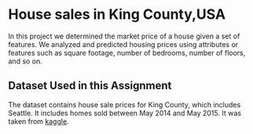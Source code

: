 # House sales in King County,USA

In this project we determined the market price of a house given a set of features. We analyzed and predicted housing prices using attributes or features such as square footage, number of bedrooms, number of floors, and so on.

## Dataset Used in this Assignment

The dataset contains house sale prices for King County, which includes Seattle. It includes homes sold between May 2014 and May 2015. It was taken from [kaggle](https://www.kaggle.com/datasets/harlfoxem/housesalesprediction?utm_medium=Exinfluencer&utm_source=Exinfluencer&utm_content=000026UJ&utm_term=10006555&utm_id=NA-SkillsNetwork-wwwcourseraorg-SkillsNetworkCoursesIBMDeveloperSkillsNetworkDA0101ENSkillsNetwork20235326-2022-01-01).
